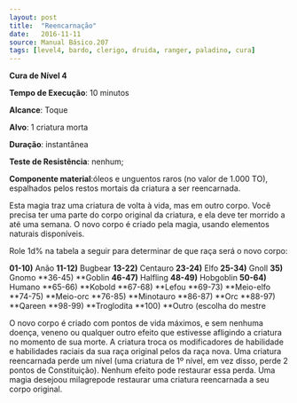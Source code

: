 ```yaml
---
layout: post
title:  "Reencarnação"
date:   2016-11-11
source: Manual Básico.207
tags: [level4, bardo, clerigo, druida, ranger, paladino, cura]
---
```


**Cura de Nível 4**

**Tempo de Execução**: 10 minutos

**Alcance**: Toque

**Alvo**: 1 criatura morta

**Duração**: instantânea

**Teste de Resistência**: nenhum;

**Componente material**:óleos e unguentos raros (no valor de 1.000 TO), espalhados pelos restos mortais da criatura a 
ser reencarnada.

Esta magia traz uma criatura de volta à vida, mas em outro corpo. Você precisa ter uma parte do corpo original da criatura, e ela deve ter morrido a até uma semana.
O novo corpo é criado pela magia, usando elementos naturais disponíveis. 

Role 1d% na tabela a seguir para determinar de que raça será o novo corpo:

**01-10)** Anão
**11-12)** Bugbear
**13-22)** Centauro
**23-24)** Elfo
**25-34)** Gnoll
**35)** Gnomo
**36-45) **Goblin
**46-47)** Halfling
**48-49)** Hobgoblin
**50-64)** Humano
**65-66) **Kobold
**67-68) **Lefou
**69-73) **Meio-elfo
**74-75) **Meio-orc
**76-85) **Minotauro
**86-87) **Orc
**88-97) **Qareen
**98-99) **Troglodita
**100) **Outro (escolha do mestre

O novo corpo é criado com pontos de vida máximos, e sem nenhuma doença, veneno ou qualquer outro efeito que estivesse afligindo a criatura no momento de sua morte. 
A criatura troca os modificadores de habilidade e habilidades raciais da sua raça original pelos da raça nova.
Uma criatura reencarnada perde um nível (uma criatura de 1º nível, em vez disso, perde 2 pontos de Constituição). Nenhum efeito pode restaurar essa perda. Uma magia desejoou milagrepode restaurar uma criatura reencarnada a seu corpo original.
